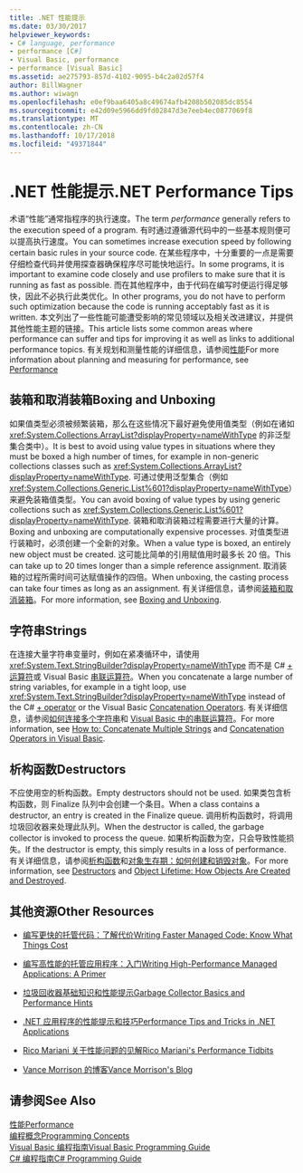 ```yaml
---
title: .NET 性能提示
ms.date: 03/30/2017
helpviewer_keywords:
- C# language, performance
- performance [C#]
- Visual Basic, performance
- performance [Visual Basic]
ms.assetid: ae275793-857d-4102-9095-b4c2a02d57f4
author: BillWagner
ms.author: wiwagn
ms.openlocfilehash: e0ef9baa6405a8c49674afb4208b502085dc8554
ms.sourcegitcommit: e42d09e5966dd9fd02847d3e7eeb4ec0877069f8
ms.translationtype: MT
ms.contentlocale: zh-CN
ms.lasthandoff: 10/17/2018
ms.locfileid: "49371844"
---
```

# <a name="net-performance-tips"></a><span data-ttu-id="38121-102">.NET 性能提示</span><span class="sxs-lookup"><span data-stu-id="38121-102">.NET Performance Tips</span></span>
<span data-ttu-id="38121-103">术语“性能”通常指程序的执行速度。</span><span class="sxs-lookup"><span data-stu-id="38121-103">The term *performance* generally refers to the execution speed of a program.</span></span> <span data-ttu-id="38121-104">有时通过遵循源代码中的一些基本规则便可以提高执行速度。</span><span class="sxs-lookup"><span data-stu-id="38121-104">You can sometimes increase execution speed by following certain basic rules in your source code.</span></span> <span data-ttu-id="38121-105">在某些程序中，十分重要的一点是需要仔细检查代码并使用探查器确保程序尽可能快地运行。</span><span class="sxs-lookup"><span data-stu-id="38121-105">In some programs, it is important to examine code closely and use profilers to make sure that it is running as fast as possible.</span></span> <span data-ttu-id="38121-106">而在其他程序中，由于代码在编写时便运行得足够快，因此不必执行此类优化。</span><span class="sxs-lookup"><span data-stu-id="38121-106">In other programs, you do not have to perform such optimization because the code is running acceptably fast as it is written.</span></span> <span data-ttu-id="38121-107">本文列出了一些性能可能遭受影响的常见领域以及相关改进建议，并提供其他性能主题的链接。</span><span class="sxs-lookup"><span data-stu-id="38121-107">This article lists some common areas where performance can suffer and tips for improving it as well as links to additional performance topics.</span></span> <span data-ttu-id="38121-108">有关规划和测量性能的详细信息，请参阅[性能](../../../docs/framework/performance/index.md)</span><span class="sxs-lookup"><span data-stu-id="38121-108">For more information about planning and measuring for performance, see [Performance](../../../docs/framework/performance/index.md)</span></span>  
  
## <a name="boxing-and-unboxing"></a><span data-ttu-id="38121-109">装箱和取消装箱</span><span class="sxs-lookup"><span data-stu-id="38121-109">Boxing and Unboxing</span></span>  
 <span data-ttu-id="38121-110">如果值类型必须被频繁装箱，那么在这些情况下最好避免使用值类型（例如在诸如 <xref:System.Collections.ArrayList?displayProperty=nameWithType> 的非泛型集合类中）。</span><span class="sxs-lookup"><span data-stu-id="38121-110">It is best to avoid using value types in situations where they must be boxed a high number of times, for example in non-generic collections classes such as <xref:System.Collections.ArrayList?displayProperty=nameWithType>.</span></span> <span data-ttu-id="38121-111">可通过使用泛型集合（例如 <xref:System.Collections.Generic.List%601?displayProperty=nameWithType>）来避免装箱值类型。</span><span class="sxs-lookup"><span data-stu-id="38121-111">You can avoid boxing of value types by using generic collections such as <xref:System.Collections.Generic.List%601?displayProperty=nameWithType>.</span></span> <span data-ttu-id="38121-112">装箱和取消装箱过程需要进行大量的计算。</span><span class="sxs-lookup"><span data-stu-id="38121-112">Boxing and unboxing are computationally expensive processes.</span></span> <span data-ttu-id="38121-113">对值类型进行装箱时，必须创建一个全新的对象。</span><span class="sxs-lookup"><span data-stu-id="38121-113">When a value type is boxed, an entirely new object must be created.</span></span> <span data-ttu-id="38121-114">这可能比简单的引用赋值用时最多长 20 倍。</span><span class="sxs-lookup"><span data-stu-id="38121-114">This can take up to 20 times longer than a simple reference assignment.</span></span> <span data-ttu-id="38121-115">取消装箱的过程所需时间可达赋值操作的四倍。</span><span class="sxs-lookup"><span data-stu-id="38121-115">When unboxing, the casting process can take four times as long as an assignment.</span></span> <span data-ttu-id="38121-116">有关详细信息，请参阅[装箱和取消装箱](~/docs/csharp/programming-guide/types/boxing-and-unboxing.md)。</span><span class="sxs-lookup"><span data-stu-id="38121-116">For more information, see [Boxing and Unboxing](~/docs/csharp/programming-guide/types/boxing-and-unboxing.md).</span></span>  
  
## <a name="strings"></a><span data-ttu-id="38121-117">字符串</span><span class="sxs-lookup"><span data-stu-id="38121-117">Strings</span></span>  
 <span data-ttu-id="38121-118">在连接大量字符串变量时，例如在紧凑循环中，请使用 <xref:System.Text.StringBuilder?displayProperty=nameWithType> 而不是 C# [+ 运算符](~/docs/csharp/language-reference/operators/addition-operator.md)或 Visual Basic [串联运算符](~/docs/visual-basic/language-reference/operators/concatenation-operators.md)。</span><span class="sxs-lookup"><span data-stu-id="38121-118">When you concatenate a large number of string variables, for example in a tight loop, use <xref:System.Text.StringBuilder?displayProperty=nameWithType> instead of the C# [+ operator](~/docs/csharp/language-reference/operators/addition-operator.md) or the Visual Basic [Concatenation Operators](~/docs/visual-basic/language-reference/operators/concatenation-operators.md).</span></span> <span data-ttu-id="38121-119">有关详细信息，请参阅[如何连接多个字符串](../../csharp/how-to/concatenate-multiple-strings.md)和 [Visual Basic 中的串联运算符](~/docs/visual-basic/programming-guide/language-features/operators-and-expressions/concatenation-operators.md)。</span><span class="sxs-lookup"><span data-stu-id="38121-119">For more information, see [How to: Concatenate Multiple Strings](../../csharp/how-to/concatenate-multiple-strings.md) and [Concatenation Operators in Visual Basic](~/docs/visual-basic/programming-guide/language-features/operators-and-expressions/concatenation-operators.md).</span></span>  
  
## <a name="destructors"></a><span data-ttu-id="38121-120">析构函数</span><span class="sxs-lookup"><span data-stu-id="38121-120">Destructors</span></span>  
 <span data-ttu-id="38121-121">不应使用空的析构函数。</span><span class="sxs-lookup"><span data-stu-id="38121-121">Empty destructors should not be used.</span></span> <span data-ttu-id="38121-122">如果类包含析构函数，则 Finalize 队列中会创建一个条目。</span><span class="sxs-lookup"><span data-stu-id="38121-122">When a class contains a destructor, an entry is created in the Finalize queue.</span></span> <span data-ttu-id="38121-123">调用析构函数时，将调用垃圾回收器来处理此队列。</span><span class="sxs-lookup"><span data-stu-id="38121-123">When the destructor is called, the garbage collector is invoked to process the queue.</span></span> <span data-ttu-id="38121-124">如果析构函数为空，只会导致性能损失。</span><span class="sxs-lookup"><span data-stu-id="38121-124">If the destructor is empty, this simply results in a loss of performance.</span></span> <span data-ttu-id="38121-125">有关详细信息，请参阅[析构函数](~/docs/csharp/programming-guide/classes-and-structs/destructors.md)和[对象生存期：如何创建和销毁对象](~/docs/visual-basic/programming-guide/language-features/objects-and-classes/object-lifetime-how-objects-are-created-and-destroyed.md)。</span><span class="sxs-lookup"><span data-stu-id="38121-125">For more information, see [Destructors](~/docs/csharp/programming-guide/classes-and-structs/destructors.md) and [Object Lifetime: How Objects Are Created and Destroyed](~/docs/visual-basic/programming-guide/language-features/objects-and-classes/object-lifetime-how-objects-are-created-and-destroyed.md).</span></span>  
  
## <a name="other-resources"></a><span data-ttu-id="38121-126">其他资源</span><span class="sxs-lookup"><span data-stu-id="38121-126">Other Resources</span></span>  
  
-   [<span data-ttu-id="38121-127">编写更快的托管代码：了解代价</span><span class="sxs-lookup"><span data-stu-id="38121-127">Writing Faster Managed Code: Know What Things Cost</span></span>](https://go.microsoft.com/fwlink/?LinkId=99294)  
  
-   [<span data-ttu-id="38121-128">编写高性能的托管应用程序：入门</span><span class="sxs-lookup"><span data-stu-id="38121-128">Writing High-Performance Managed Applications: A Primer</span></span>](https://go.microsoft.com/fwlink/?LinkId=99295)  
  
-   [<span data-ttu-id="38121-129">垃圾回收器基础知识和性能提示</span><span class="sxs-lookup"><span data-stu-id="38121-129">Garbage Collector Basics and Performance Hints</span></span>](https://go.microsoft.com/fwlink/?LinkId=99296)  
  
-   [<span data-ttu-id="38121-130">.NET 应用程序的性能提示和技巧</span><span class="sxs-lookup"><span data-stu-id="38121-130">Performance Tips and Tricks in .NET Applications</span></span>](https://go.microsoft.com/fwlink/?LinkId=99297)  

-   [<span data-ttu-id="38121-131">Rico Mariani 关于性能问题的见解</span><span class="sxs-lookup"><span data-stu-id="38121-131">Rico Mariani's Performance Tidbits</span></span>](https://go.microsoft.com/fwlink/?LinkId=115679)  

-   [<span data-ttu-id="38121-132">Vance Morrison 的博客</span><span class="sxs-lookup"><span data-stu-id="38121-132">Vance Morrison's Blog</span></span>](https://blogs.msdn.microsoft.com/vancem/)
  
## <a name="see-also"></a><span data-ttu-id="38121-133">请参阅</span><span class="sxs-lookup"><span data-stu-id="38121-133">See Also</span></span>  
 [<span data-ttu-id="38121-134">性能</span><span class="sxs-lookup"><span data-stu-id="38121-134">Performance</span></span>](../../../docs/framework/performance/index.md)  
 [<span data-ttu-id="38121-135">编程概念</span><span class="sxs-lookup"><span data-stu-id="38121-135">Programming Concepts</span></span>](https://msdn.microsoft.com/library/65c12cca-af4f-4017-886e-2dbc00a189d6)  
 [<span data-ttu-id="38121-136">Visual Basic 编程指南</span><span class="sxs-lookup"><span data-stu-id="38121-136">Visual Basic Programming Guide</span></span>](../../visual-basic/programming-guide/index.md)  
 [<span data-ttu-id="38121-137">C# 编程指南</span><span class="sxs-lookup"><span data-stu-id="38121-137">C# Programming Guide</span></span>](../../csharp/programming-guide/index.md)
